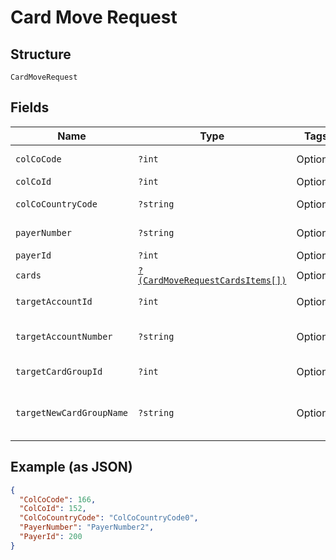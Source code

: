 
# Card Move Request

## Structure

`CardMoveRequest`

## Fields

| Name | Type | Tags | Description | Getter | Setter |
|  --- | --- | --- | --- | --- | --- |
| `colCoCode` | `?int` | Optional | - | getColCoCode(): ?int | setColCoCode(?int colCoCode): void |
| `colCoId` | `?int` | Optional | - | getColCoId(): ?int | setColCoId(?int colCoId): void |
| `colCoCountryCode` | `?string` | Optional | - | getColCoCountryCode(): ?string | setColCoCountryCode(?string colCoCountryCode): void |
| `payerNumber` | `?string` | Optional | - | getPayerNumber(): ?string | setPayerNumber(?string payerNumber): void |
| `payerId` | `?int` | Optional | - | getPayerId(): ?int | setPayerId(?int payerId): void |
| `cards` | [`?(CardMoveRequestCardsItems[])`](../../doc/models/card-move-request-cards-items.md) | Optional | - | getCards(): ?array | setCards(?array cards): void |
| `targetAccountId` | `?int` | Optional | - | getTargetAccountId(): ?int | setTargetAccountId(?int targetAccountId): void |
| `targetAccountNumber` | `?string` | Optional | - | getTargetAccountNumber(): ?string | setTargetAccountNumber(?string targetAccountNumber): void |
| `targetCardGroupId` | `?int` | Optional | - | getTargetCardGroupId(): ?int | setTargetCardGroupId(?int targetCardGroupId): void |
| `targetNewCardGroupName` | `?string` | Optional | - | getTargetNewCardGroupName(): ?string | setTargetNewCardGroupName(?string targetNewCardGroupName): void |

## Example (as JSON)

```json
{
  "ColCoCode": 166,
  "ColCoId": 152,
  "ColCoCountryCode": "ColCoCountryCode0",
  "PayerNumber": "PayerNumber2",
  "PayerId": 200
}
```

